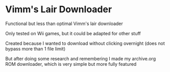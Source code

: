 # Vimm's Lair Downloader

Functional but less than optimal Vimm's lair downloader

Only tested on Wii games, but it could be adapted for other stuff

Created because I wanted to download without clicking overnight (does not bypass more than 1 file limit) 

But after doing some research and remembering I made my archive.org ROM downloader, which is very simple but more fully featured